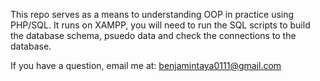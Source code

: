 This repo serves as a means to understanding OOP in practice using PHP/SQL. It runs on XAMPP, you will need to run the SQL scripts to build the database schema, psuedo data and check the connections to the database.

If you have a question,
email me at:
benjamintaya0111@gmail.com

